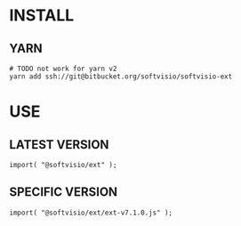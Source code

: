 # INSTALL

## YARN
```
# TODO not work for yarn v2
yarn add ssh://git@bitbucket.org/softvisio/softvisio-ext
```

# USE

## LATEST VERSION
```
import( "@softvisio/ext" );
```

## SPECIFIC VERSION
```
import( "@softvisio/ext/ext-v7.1.0.js" );
```
